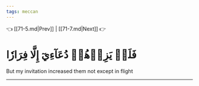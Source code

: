 ```yaml
---
tags: meccan
---
```


👈 [[71-5.md|Prev]] | [[71-7.md|Next]] 👉

# فَلَمۡ يَزِدۡهُمۡ دُعَآءِيٓ إِلَّا فِرَارٗا

But my invitation increased them not except in flight

---

